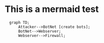 # This is a mermaid test
```mermaid
  graph TD;
      Attacker-->BotNet [create bots];
      BotNet-->Webserver;
      Webserver-->Firewall;
```
